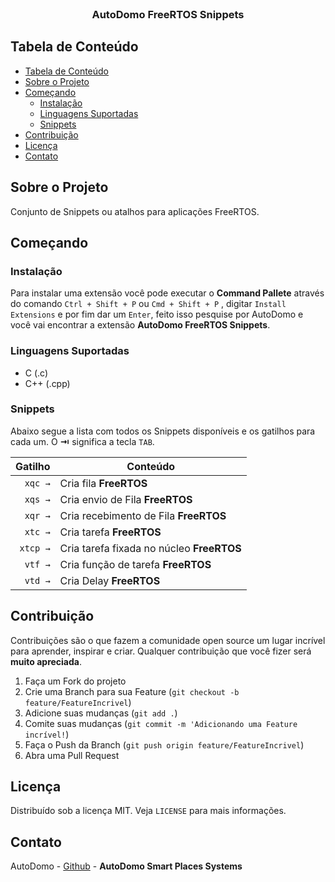<!-- PROJECT LOGO -->
<br />
<p align="center">
  <h3 align="center">AutoDomo FreeRTOS Snippets</h3>
</p>

<!-- TABLE OF CONTENTS -->

## Tabela de Conteúdo

- [Tabela de Conteúdo](#tabela-de-conteúdo)
- [Sobre o Projeto](#sobre-o-projeto)
- [Começando](#começando)
  - [Instalação](#instalação)
  - [Linguagens Suportadas](#linguagens-suportadas)
  - [Snippets](#snippets)
- [Contribuição](#contribuição)
- [Licença](#licença)
- [Contato](#contato)

<!-- ABOUT THE PROJECT -->

## Sobre o Projeto

Conjunto de Snippets ou atalhos para aplicações FreeRTOS.

## Começando

### Instalação

Para instalar uma extensão você pode executar o **Command Pallete** através do comando `Ctrl + Shift + P` ou `Cmd + Shift + P` , digitar `Install Extensions` e por fim dar um `Enter`, feito isso pesquise por AutoDomo e você vai encontrar a extensão **AutoDomo FreeRTOS Snippets**.

### Linguagens Suportadas

- C (.c)
- C++ (.cpp)

### Snippets

Abaixo segue a lista com todos os Snippets disponíveis e os gatilhos para cada um. O **⇥** significa a tecla `TAB`.

|                 Gatilho | Conteúdo                                                                      |
| ----------------------: | ----------------------------------------------------------------------------- |
|                `xqc →` | Cria fila **FreeRTOS**                                                         |
|               `xqs →` | Cria envio de Fila **FreeRTOS**                                                 |
|               `xqr →` | Cria recebimento de Fila **FreeRTOS**                                           |
|                `xtc →` | Cria tarefa **FreeRTOS**                                                       |
|                `xtcp →` | Cria tarefa fixada no núcleo **FreeRTOS**                                     |
|                `vtf →` | Cria função de tarefa **FreeRTOS**                                             |
|                `vtd →` | Cria Delay **FreeRTOS**

<!-- CONTRIBUTING -->

## Contribuição

Contribuições são o que fazem a comunidade open source um lugar incrível para aprender, inspirar e criar. Qualquer contribuição que você fizer será **muito apreciada**.

1. Faça um Fork do projeto
2. Crie uma Branch para sua Feature (`git checkout -b feature/FeatureIncrivel`)
3. Adicione suas mudanças (`git add .`)
4. Comite suas mudanças (`git commit -m 'Adicionando uma Feature incrível!`)
5. Faça o Push da Branch (`git push origin feature/FeatureIncrivel`)
6. Abra uma Pull Request

<!-- LICENSE -->

## Licença

Distribuído sob a licença MIT. Veja `LICENSE` para mais informações.

<!-- CONTACT -->

## Contato

AutoDomo - [Github](https://github.com/AutoDomo) - **AutoDomo Smart Places Systems**
